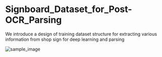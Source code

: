 # Signboard_Dataset_for_Post-OCR_Parsing
We introduce a design of training dataset structure for extracting various information from shop sign for deep learning and parsing

![sample_image](https://user-images.githubusercontent.com/110301841/207093646-974dc9b2-d0aa-439e-b63d-429d2f0122fd.jpg)
